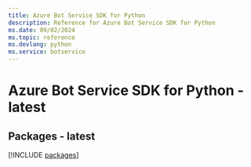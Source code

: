 ```yaml
---
title: Azure Bot Service SDK for Python
description: Reference for Azure Bot Service SDK for Python
ms.date: 09/02/2024
ms.topic: reference
ms.devlang: python
ms.service: botservice
---
```

# Azure Bot Service SDK for Python - latest
## Packages - latest
[!INCLUDE [packages](bot-service-index.md)]
